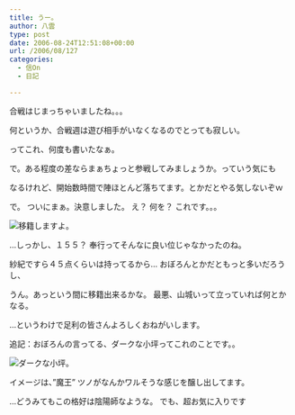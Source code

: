 ```yaml
---
title: うー。
author: 八雲
type: post
date: 2006-08-24T12:51:08+00:00
url: /2006/08/127
categories:
  - 信On
  - 日記

---
```

合戦はじまっちゃいましたね。。。
  
何というか、合戦週は遊び相手がいなくなるのでとっても寂しい。
  
ってこれ、何度も書いたなぁ。
  
で。ある程度の差ならまぁちょっと参戦してみましょうか。っていう気にも
  
なるけれど、開始数時間で陣ほとんど落ちてます。とかだとやる気しないぞｗ

で。 ついにまぁ。決意しました。 え？ 何を？ これです。。。
  
![移籍しますよ。][1]

…しっかし、１５５？ 奉行ってそんなに良い位じゃなかったのね。
  
紗紀ですら４５点くらいは持ってるから… おぼろんとかだともっと多いだろうし、
  
うん。あっという間に移籍出来るかな。 最悪、山城いって立っていれば何とかなる。
  
…というわけで足利の皆さんよろしくおねがいします。

追記：おぼろんの言ってる、ダークな小坪ってこれのことです。。
  
![ダークな小坪。][2]
  
イメージは、”魔王” ツノがなんかワルそうな感じを醸し出してます。
  
…どうみてもこの格好は陰陽師なような。 でも、超お気に入りです

 [1]: http://www.ziomatrix.org/wp-content/2006/08/GW-20060824-214200.jpg
 [2]: http://www.ziomatrix.org/wp-content/2006/08/GW-20060826-005330.jpg